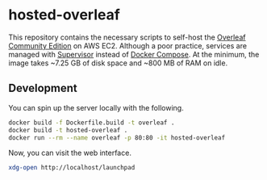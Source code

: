 # hosted-overleaf

This repository contains the necessary scripts to self-host the [Overleaf Community Edition](https://github.com/overleaf/toolkit/) on AWS EC2. Although a poor practice, services are managed with [Supervisor](http://supervisord.org/) instead of [Docker Compose](https://docs.docker.com/compose/). At the minimum, the image takes ~7.25 GB of disk space and ~800 MB of RAM on idle.

## Development

You can spin up the server locally with the following.

```bash
docker build -f Dockerfile.build -t overleaf .
docker build -t hosted-overleaf .
docker run --rm --name overleaf -p 80:80 -it hosted-overleaf
```

Now, you can visit the web interface.

```bash
xdg-open http://localhost/launchpad
```
